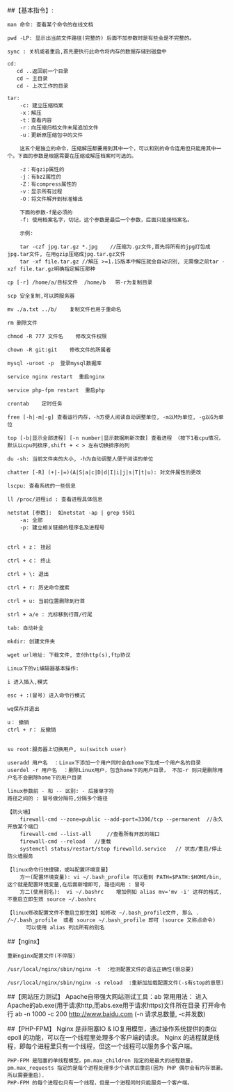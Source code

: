 ﻿##【基本指令】:

    man 命令: 查看某个命令的在线文档
    
    pwd -LP: 显示出当前文件路径(完整的) 后面不加参数时是有些会是不完整的。
    
    sync : 关机或者重启,首先要执行此命令将内存的数据存储到磁盘中
    
    cd:
       cd ..返回前一个目录
       cd ~ 主目录
       cd - 上次工作的目录
       
    tar: 
        -c: 建立压缩档案
        -x：解压
        -t：查看内容
        -r：向压缩归档文件末尾追加文件
        -u：更新原压缩包中的文件
        
        这五个是独立的命令，压缩解压都要用到其中一个，可以和别的命令连用但只能用其中一个。下面的参数是根据需要在压缩或解压档案时可选的。
        
        -z：有gzip属性的
        -j：有bz2属性的
        -Z：有compress属性的
        -v：显示所有过程
        -O：将文件解开到标准输出
        
        下面的参数-f是必须的
        -f: 使用档案名字，切记，这个参数是最后一个参数，后面只能接档案名。
        
        示例: 
        
        tar -czf jpg.tar.gz *.jpg    //压缩为.gz文件,首先将所有的jpg打包成jpg.tar文件, 在用gzip压缩成jpg.tar.gz文件
        tar -xf file.tar.gz //解压 >=1.15版本中解压就会自动识别, 无需像之前tar -xzf file.tar.gz明确指定解压那种
    
    cp [-r] /home/a/目标文件  /home/b   带-r为复制目录
    
    scp 安全复制,可以跨服务器
    
    mv ./a.txt ../b/    复制文件也用于重命名
    
    rm 删除文件
    
    chmod -R 777 文件名    修改文件权限
    
    chown -R git:git    修改文件的所属者
    
    mysql -uroot -p  登录mysql数据库
    
    service nginx restart  重启nginx
    
    service php-fpm restart  重启php
    
    crontab    定时任务
    
    free [-h|-m|-g] 查看运行内存，-h方便人阅读自动调整单位, -m以M为单位, -g以G为单位
    
    top [-b|显示全部进程] [-n number|显示数据刷新次数] 查看进程 （按下1看cpu情况， 默认以cpu列排序,shift + < > 左右切换排序的列
    
    du -sh: 当前文件夹的大小, -h为自动调整人便于阅读的单位
    
    chatter [-R] (+|-|=)(A|S|a|c|D|d|I|i|j|s|T|t|u): 对文件属性的更改
    
    lscpu: 查看系统的一些信息
    
    ll /proc/进程id : 查看进程具体信息
    
    netstat [参数]:  如netstat -ap | grep 9501
        -a: 全部
        -p: 建立相关链接的程序名及进程号
        

    ctrl + z： 挂起
    
    ctrl + c： 终止
    
    ctrl + \: 退出
    
    ctrl + r: 历史命令搜索
    
    ctrl + u: 当前位置删除到行首
    
    strl + a/e : 光标移到行首/行尾
    
    tab: 自动补全
    
    mkdir: 创建文件夹
    
    wget url地址: 下载文件, 支付http(s),ftp协议

    Linux下的vi编辑器基本操作:
    
    i 进入插入,模式
    
    esc + :(冒号) 进入命令行模式
    
    wq保存并退出
    
    u： 撤销
    ctrl + r： 反撤销
   
   
    su root:服务器上切换用户, su(switch user)

    useradd 用户名  ：Linux下添加一个用户同时会在home下生成一个用户名的目录
    userdel -r 用户名  ：删除Linux用户，包含home下的用户目录， 不加-r 则只是删除用户名不会删除home下的用户目录

    linux参数前 - 和 -- 区别: - 后接单字符
    路径之间的 : 冒号做分隔符,分隔多个路径   
    
    【防火墙】
        firewall-cmd --zone=public --add-port=3306/tcp --permanent  //永久开放某个端口
        firewall-cmd --list-all     //查看所有开放的端口
        firewall-cmd --reload   //重载
        systemctl status/restart/stop firewalld.service   // 状态/重启/停止防火墙服务
        
    【linux命令行快捷键，或叫配置环境变量】
        方一(配置环境变量): vi ~/.bash_profile 可以看到 PATH=$PATH:$HOME/bin, 这个就是配置环境变量,在后面新增即可, 路径间用 : 冒号
        方二(使用别名):  vi ~/.bashrc    增加例如 alias mv='mv -i' 这样的格式,不重启立即生效 source ~/.bashrc
        
    【linux修改配置文件不重启立即生效】如修改 ~/.bash_profile文件, 那么 .  /~/.bash_profile  或者 source ~/.bash_profile 即可 (source 又称点命令) 
          可以使用 alias 列出所有的别名
      

##【nginx】

    
    重新nginx配置文件(不停服)
    
    /usr/local/nginx/sbin/nginx -t  :检测配置文件的语法正确性(很总要)
    
    /usr/local/nginx/sbin/nginx -s reload  :重新加加载配置文件(-s有stop的意思)

##【网站压力测试】
    Apache自带强大网站测试工具：ab
        常用用法： 进入Apache的ab.exe(用于请求http,而abs.exe用于请求https)文件所在目录  打开命令行 ab -n 1000 -c 200 http://www.baidu.com
        (-n 请求总数量, -c并发数)

##【PHP-FPM】
    Nginx 是非阻塞IO & IO复用模型，通过操作系统提供的类似 epoll 的功能，可以在一个线程里处理多个客户端的请求。
    Nginx 的进程就是线程，即每个进程里只有一个线程，但这一个线程可以服务多个客户端。

    PHP-FPM 是阻塞的单线程模型，pm.max_children 指定的是最大的进程数量，pm.max_requests 指定的是每个进程处理多少个请求后重启(因为 PHP 偶尔会有内存泄漏，所以需要重启).
    PHP-FPM 的每个进程也只有一个线程，但是一个进程同时只能服务一个客户端。

